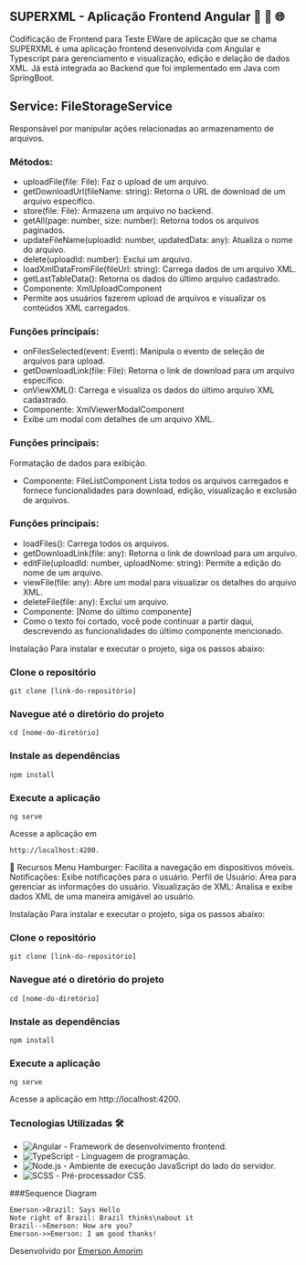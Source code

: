 ##  SUPERXML - Aplicação Frontend Angular 🚀 🔄 🌐 

Codificação de Frontend para Teste EWare de aplicação  que se chama SUPERXML é uma aplicação frontend desenvolvida com Angular e Typescript para gerenciamento e visualização, edição e delação de dados XML. Já está integrada ao Backend que foi implementado em Java com SpringBoot.

## Service: FileStorageService
Responsável por manipular ações relacionadas ao armazenamento de arquivos.

### Métodos:
- uploadFile(file: File): Faz o upload de um arquivo.
- getDownloadUrl(fileName: string): Retorna o URL de download de um arquivo específico.
- store(file: File): Armazena um arquivo no backend.
- getAll(page: number, size: number): Retorna todos os arquivos paginados.
- updateFileName(uploadId: number, updatedData: any): Atualiza o nome do arquivo.
- delete(uploadId: number): Exclui um arquivo.
- loadXmlDataFromFile(fileUrl: string): Carrega dados de um arquivo XML.
- getLastTableData(): Retorna os dados do último arquivo cadastrado.
- Componente: XmlUploadComponent
- Permite aos usuários fazerem upload de arquivos e visualizar os conteúdos XML carregados.

### Funções principais:
- onFilesSelected(event: Event): Manipula o evento de seleção de arquivos para upload.
- getDownloadLink(file: File): Retorna o link de download para um arquivo específico.
- onViewXML(): Carrega e visualiza os dados do último arquivo XML cadastrado.
- Componente: XmlViewerModalComponent
- Exibe um modal com detalhes de um arquivo XML.

### Funções principais:
Formatação de dados para exibição.
- Componente: FileListComponent
Lista todos os arquivos carregados e fornece funcionalidades para download, edição, visualização e exclusão de arquivos.

### Funções principais:
- loadFiles(): Carrega todos os arquivos.
- getDownloadLink(file: any): Retorna o link de download para um arquivo.
- editFile(uploadId: number, uploadNome: string): Permite a edição do nome de um arquivo.
- viewFile(file: any): Abre um modal para visualizar os detalhes do arquivo XML.
- deleteFile(file: any): Exclui um arquivo.
- Componente: [Nome do último componente]
- Como o texto foi cortado, você pode continuar a partir daqui, descrevendo as funcionalidades do último componente mencionado.

Instalação
Para instalar e executar o projeto, siga os passos abaixo:


### Clone o repositório
```
git clone [link-do-repositório]
```

### Navegue até o diretório do projeto
```
cd [nome-do-diretório]
```

### Instale as dependências
```
npm install
```

### Execute a aplicação
```
ng serve
```
Acesse a aplicação em 
```
http://localhost:4200.
```

🚀 Recursos
Menu Hamburger: Facilita a navegação em dispositivos móveis.
Notificações: Exibe notificações para o usuário.
Perfil de Usuário: Área para gerenciar as informações do usuário.
Visualização de XML: Analisa e exibe dados XML de uma maneira amigável ao usuário.

Instalação
Para instalar e executar o projeto, siga os passos abaixo:


### Clone o repositório
```
git clone [link-do-repositório]
```

### Navegue até o diretório do projeto
```
cd [nome-do-diretório]
```

### Instale as dependências
```
npm install
```

### Execute a aplicação
```
ng serve
```
Acesse a aplicação em http://localhost:4200.



### Tecnologias Utilizadas 🛠️

- ![Angular](https://img.shields.io/badge/-Angular-DD0031?style=flat-square&logo=angular&logoColor=white) - Framework de desenvolvimento frontend.
- ![TypeScript](https://img.shields.io/badge/-TypeScript-3178C6?style=flat-square&logo=typescript&logoColor=white) - Linguagem de programação.
- ![Node.js](https://img.shields.io/badge/-Node.js-339933?style=flat-square&logo=node.js&logoColor=white) - Ambiente de execução JavaScript do lado do servidor.
- ![SCSS](https://img.shields.io/badge/-SCSS-CC6699?style=flat-square&logo=sass&logoColor=white) - Pré-processador CSS.


###Sequence Diagram
                    
```seq
Emerson->Brazil: Says Hello 
Note right of Brazil: Brazil thinks\nabout it 
Brazil-->Emerson: How are you? 
Emerson->>Emerson: I am good thanks!
```



Desenvolvido por [Emerson Amorim](link_do_seu_perfil_no_GitHub)
